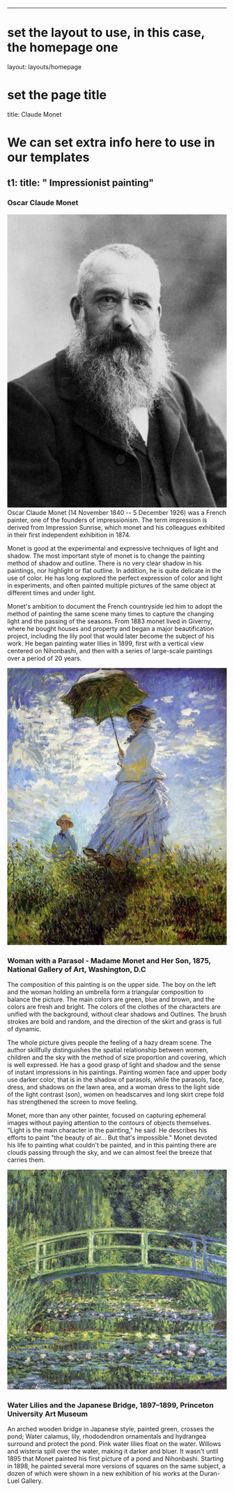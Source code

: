 ---
# set the layout to use, in this case, the homepage one
layout: layouts/homepage

# set the page title
title: Claude Monet

# We can set extra info here to use in our templates

t1:
    title: " Impressionist painting"
------------------------------------------------------------


### Oscar Claude Monet 
![img0](assets/images/img0.jpg)
Oscar Claude Monet (14 November 1840 -- 5 December 1926) was a French painter, one of the founders of impressionism. The term impression is derived from Impression Sunrise, which monet and his colleagues exhibited in their first independent exhibition in 1874.

Monet is good at the experimental and expressive techniques of light and shadow. The most important style of monet is to change the painting method of shadow and outline. There is no very clear shadow in his paintings, nor highlight or flat outline. In addition, he is quite delicate in the use of color. He has long explored the perfect expression of color and light in experiments, and often painted multiple pictures of the same object at different times and under light.

Monet's ambition to document the French countryside led him to adopt the method of painting the same scene many times to capture the changing light and the passing of the seasons. From 1883 monet lived in Giverny, where he bought houses and property and began a major beautification project, including the lily pool that would later become the subject of his work. He began painting water lilies in 1899, first with a vertical view centered on Nihonbashi, and then with a series of large-scale paintings over a period of 20 years.

![img1](assets/images/img3.jpeg)
### Woman with a Parasol - Madame Monet and Her Son, 1875, National Gallery of Art, Washington, D.C

The composition of this painting is on the upper side. The boy on the left and the woman holding an umbrella form a triangular composition to balance the picture. The main colors are green, blue and brown, and the colors are fresh and bright. The colors of the clothes of the characters are unified with the background, without clear shadows and Outlines. The brush strokes are bold and random, and the direction of the skirt and grass is full of dynamic.

The whole picture gives people the feeling of a hazy dream scene. The author skillfully distinguishes the spatial relationship between women, children and the sky with the method of size proportion and covering, which is well expressed. He has a good grasp of light and shadow and the sense of instant impressions in his paintings. Painting women face and upper body use darker color, that is in the shadow of parasols, while the parasols, face, dress, and shadows on the lawn area, and a woman dress to the light side of the light contrast (son), women on headscarves and long skirt crepe fold has strengthened the screen to move feeling.

Monet, more than any other painter, focused on capturing ephemeral images without paying attention to the contours of objects themselves. "Light is the main character in the painting," he said. He describes his efforts to paint "the beauty of air... But that's impossible." Monet devoted his life to painting what couldn't be painted, and in this painting there are clouds passing through the sky, and we can almost feel the breeze that carries them.

![img2](assets/images/img2.jpeg)
### Water Lilies and the Japanese Bridge, 1897–1899, Princeton University Art Museum
An arched wooden bridge in Japanese style, painted green, crosses the pond; Water calamus, lily, rhododendron ornamentals and hydrangea surround and protect the pond. Pink water lilies float on the water. Willows and wisteria spill over the water, making it darker and bluer. It wasn't until 1895 that Monet painted his first picture of a pond and Nihonbashi. Starting in 1898, he painted several more versions of squares on the same subject, a dozen of which were shown in a new exhibition of his works at the Duran-Luel Gallery.